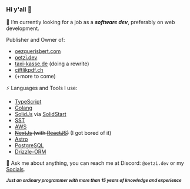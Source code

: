 ### Hi y'all 👋
🔭 I’m currently looking for a job as a ***software dev***, preferably on web development.

Publisher and Owner of:
- [oezguerisbert.com](https://oezguerisbert.com)
- [oetzi.dev](https://oetzi.dev)
- [taxi-kasse.de](https://taxi-kasse.de) (doing a rewrite)
- [ciftlikpdf.ch](https://ciftlikpdf.ch)
- (+more to come)


⚡ Languages and Tools I use:
- [TypeScript](https://www.typescriptlang.org/)
- [Golang](https://go.dev/)
- [SolidJs](https://www.solidjs.com/) via [SolidStart](https://start.solidjs.com/getting-started/what-is-solidstart)
- [SST](https://github.com/sst/sst)
- [AWS](https://aws.amazon.com/)
- ~~[NextJs](https://nextjs.org/) (with [ReactJS](https://reactjs.org/))~~ (I got bored of it)
- [Astro](https://astro.build/)
- [PostgreSQL](https://www.postgresql.org/)
- [Drizzle-ORM](https://orm.drizzle.team/)

💬 Ask me about anything, you can reach me at Discord: `@oetzi.dev` or my [Socials](https://oezguerisbert.com/socials).

**<sub>*Just an ordinary programmer with more than 15 years of knowledge and experience*</sub>**

